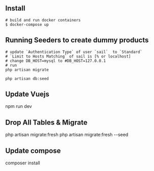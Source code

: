 ## Install

    # build and run docker containers
    $ docker-compose up


## Running Seeders to create dummy products
    # update `Authentication Type` of user `sail`  to `Standard` 
    # `Limit to Hosts Matching` of sail is [% or localhost]
    # change DB_HOST=mysql to #DB_HOST=127.0.0.1
    # run
    php artisan migrate

    php artisan db:seed

## Update Vuejs
npm run dev

## Drop All Tables & Migrate
php artisan migrate:fresh
php artisan migrate:fresh --seed

## Update compose
composer install 
